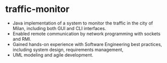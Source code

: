 # traffic-monitor

* Java implementation of a system to monitor the traffic in the city of Milan, including both GUI and CLI interfaces.
* Enabled remote communication by network programming with sockets and RMI.
* Gained hands-on experience with Software Engineering best practices, including system design, requirements management,
* UML modeling and agile development.
